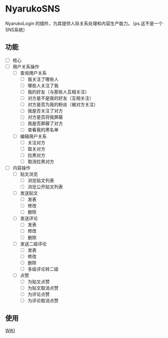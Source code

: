# NyarukoSNS
NyarukoLogin 的插件，为其提供人际关系处理和内容生产能力。（ps.这不是一个SNS系统）

## 功能

- [ ] 核心
- [ ] 用户关系操作
  - [ ] 查询用户关系
    - [ ] 我关注了哪些人
    - [ ] 哪些人关注了我
    - [ ] 我的好友（与那些人互相关注）
    - [ ] 对方是不是我的好友（互相关注）
    - [ ] 对方是否为我的粉丝（被对方关注）
    - [ ] 我是否关注了对方
    - [ ] 对方是否将我屏蔽
    - [ ] 我是否屏蔽了对方
    - [ ] 查看我的黑名单
  - [ ] 编辑用户关系
    - [ ] 关注对方
    - [ ] 取关对方
    - [ ] 拉黑对方
    - [ ] 取消拉黑对方
- [ ] 内容操作
  - [ ] 贴文浏览
    - [ ] 浏览贴文列表
    - [ ] 浏览公开贴文列表
  - [ ] 发送贴文
    - [ ] 发表
    - [ ] 修改
    - [ ] 删除
  - [ ] 发送评论
    - [ ] 发表
    - [ ] 修改
    - [ ] 删除
  - [ ] 发送二级评论
    - [ ] 发表
    - [ ] 修改
    - [ ] 删除
    - [ ] 多级评论转二级
  - [ ] 点赞
    - [ ] 为贴文点赞
    - [ ] 为贴文取消点赞
    - [ ] 为评论点赞
    - [ ] 为评论取消点赞

## 使用

[WIKI](https://github.com/kagurazakayashi/NyarukoLogin/wiki)